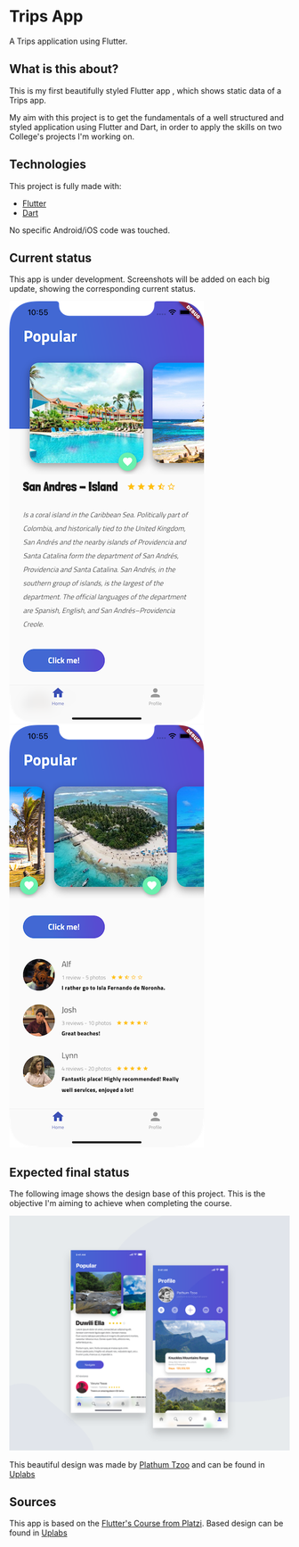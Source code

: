 # Trips App
A Trips application using Flutter.

## What is this about?

This is my first beautifully styled Flutter app , which shows static data of a Trips app. 

My aim with this project is to get the fundamentals of a well structured and styled application using Flutter and Dart, in order to apply the skills on two College's projects I'm working on.

## Technologies
This project is fully made with:
* [Flutter](https://flutter.dev/)
* [Dart](https://dart.dev/)

No specific Android/iOS code was touched.

## Current status
This app is under development. 
Screenshots will be added on each big update, showing the corresponding current status.

![Place Description | Screen](assets/screens/trips_app_latest.png)
![Place Description | Screen](assets/screens/trips_app_latest_2.png)

## Expected final status
The following image shows the design base of this project. This is the objective I'm aiming to achieve when completing the course. 

![Trips App Base Comp](assets/screens/trips_app_base_comp.png)

This beautiful design was made by [Plathum Tzoo](https://www.uplabs.com/pathumtzoo) and can be found in [Uplabs](https://www.uplabs.com/posts/ui7-kit)

## Sources
This app is based on the [Flutter's Course from Platzi](https://platzi.com/clases/flutter/).
Based design can be found in [Uplabs](https://www.uplabs.com/posts/ui7-kit)
